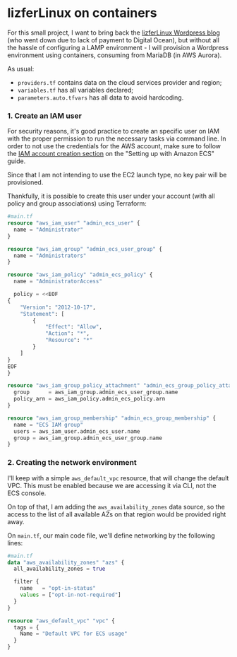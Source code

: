 # lizferLinux on containers

For this small project, I want to bring back the [lizferLinux Wordpress blog](https://github.com/l12f3r/lizferLinux) (who went down due to lack of payment to Digital Ocean), but without all the hassle of configuring a LAMP environment - I will provision a Wordpress environment using containers, consuming from MariaDB (in AWS Aurora).

As usual:
- `providers.tf` contains data on the cloud services provider and region; 
- `variables.tf` has all variables declared; 
- `parameters.auto.tfvars` has all data to avoid hardcoding.

### 1. Create an IAM user

For security reasons, it's good practice to create an specific user on IAM with the proper permission to run the necessary tasks via command line. In order to not use the credentials for the AWS account, make sure to follow the [IAM account creation section](https://docs.aws.amazon.com/AmazonECS/latest/developerguide/get-set-up-for-amazon-ecs.html#create-an-iam-user) on the "Setting up with Amazon ECS" guide.

Since that I am not intending to use the EC2 launch type, no key pair will be provisioned.

Thankfully, it is possible to create this user under your account (with all policy and group associations) using Terraform:

```terraform
#main.tf
resource "aws_iam_user" "admin_ecs_user" {
  name = "Administrator"
}

resource "aws_iam_group" "admin_ecs_user_group" {
  name = "Administrators"
}

resource "aws_iam_policy" "admin_ecs_policy" {
  name = "AdministratorAccess"

  policy = <<EOF
{
    "Version": "2012-10-17",
    "Statement": [
        {
            "Effect": "Allow",
            "Action": "*",
            "Resource": "*"
        }
    ]
}
EOF
}

resource "aws_iam_group_policy_attachment" "admin_ecs_group_policy_attachment" {
  group      = aws_iam_group.admin_ecs_user_group.name
  policy_arn = aws_iam_policy.admin_ecs_policy.arn
}

resource "aws_iam_group_membership" "admin_ecs_group_membership" {
  name = "ECS IAM group"
  users = aws_iam_user.admin_ecs_user.name
  group = aws_iam_group.admin_ecs_user_group.name
}
```

### 2. Creating the network environment

I'll keep with a simple `aws_default_vpc` resource, that will change the default VPC. This must be enabled because we are accessing it via CLI, not the ECS console.

On top of that, I am adding the `aws_availability_zones` data source, so the access to the list of all available AZs on that region would be provided right away.

On `main.tf`, our main code file, we'll define networking by the following lines:

```terraform
#main.tf
data "aws_availability_zones" "azs" {
  all_availability_zones = true

  filter {
    name   = "opt-in-status"
    values = ["opt-in-not-required"]
  }
}

resource "aws_default_vpc" "vpc" {
  tags = {
    Name = "Default VPC for ECS usage"
  }
}
```



